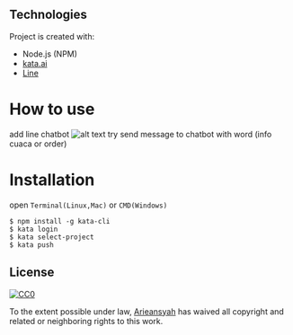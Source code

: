 ## Technologies
Project is created with:
* Node.js (NPM)
* [kata.ai](https://kata.ai/)
* [Line](https://developers.line.biz/en/)


# How to use
add line chatbot
![alt text](https://qr-official.line.me/sid/L/522bqvfx.png)
try send message to chatbot with word (info cuaca or order)

# Installation
open `Terminal(Linux,Mac)` or `CMD(Windows)`
```
$ npm install -g kata-cli
$ kata login
$ kata select-project
$ kata push
```

## License

[![CC0](https://licensebuttons.net/p/zero/1.0/88x31.png)](https://arieansyah.github.io/)

To the extent possible under law, [Arieansyah](https://arieansyah.github.io/) has waived all copyright and related or neighboring rights to this work.


